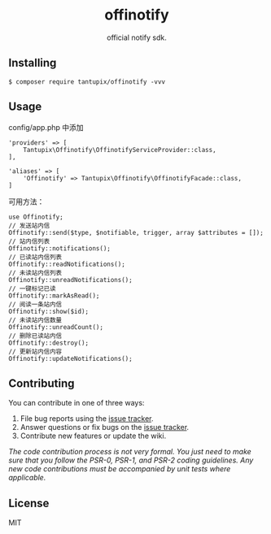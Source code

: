 <h1 align="center"> offinotify </h1>

<p align="center"> official notify sdk.</p>


## Installing

```shell
$ composer require tantupix/offinotify -vvv
```

## Usage

config/app.php 中添加
```
'providers' => [
    Tantupix\Offinotify\OffinotifyServiceProvider::class,
],

'aliases' => [
    'Offinotify' => Tantupix\Offinotify\OffinotifyFacade::class,
]
```

可用方法：
```
use Offinotify;
// 发送站内信
Offinotify::send($type, $notifiable, trigger, array $attributes = []);
// 站内信列表
Offinotify::notifications();
// 已读站内信列表
Offinotify::readNotifications();
// 未读站内信列表
Offinotify::unreadNotifications();
// 一键标记已读
Offinotify::markAsRead();
// 阅读一条站内信
Offinotify::show($id);
// 未读站内信数量
Offinotify::unreadCount();
// 删除已读站内信
Offinotify::destroy();
// 更新站内信内容
Offinotify::updateNotifications();
```


## Contributing

You can contribute in one of three ways:

1. File bug reports using the [issue tracker](https://github.com/tantupix/offinotify/issues).
2. Answer questions or fix bugs on the [issue tracker](https://github.com/tantupix/offinotify/issues).
3. Contribute new features or update the wiki.

_The code contribution process is not very formal. You just need to make sure that you follow the PSR-0, PSR-1, and PSR-2 coding guidelines. Any new code contributions must be accompanied by unit tests where applicable._

## License

MIT